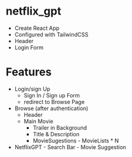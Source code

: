 # netflix_gpt

- Create React App
- Configured with TailwindCSS
- Header
- Login Form

# Features

- Login/sign Up
    - Sign In / Sign up Form
    - redirect to Browse Page
- Browse (after authentication)
  - Header
  - Main Movie
       - Trailer in Background
       - Title & Description
       - MovieSugestions
             - MovieLists * N
- NetflixGPT
      - Search Bar
      - Movie Suggestion                 